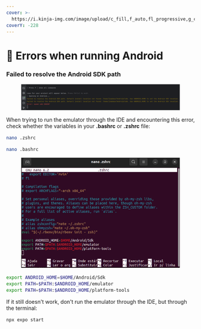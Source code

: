 ```yaml
---
cover: >-
  https://i.kinja-img.com/image/upload/c_fill,f_auto,fl_progressive,g_center,h_675,pg_1,q_80,w_1200/azvk7rmdrezhpcczjm9p.jpg
coverY: -228
---
```


# 🤖 Errors when running Android

### Failed to resolve the Android SDK path

<figure><img src="../.gitbook/assets/image.png" alt=""><figcaption></figcaption></figure>

When trying to run the emulator through the IDE and encountering this error, check whether the variables in your **.bashrc** or **.zshrc** file:

```bash
nano .zshrc
```

```bash
nano .bashrc
```

<figure><img src="../.gitbook/assets/image (1).png" alt=""><figcaption></figcaption></figure>

```bash
export ANDROID_HOME=$HOME/Android/Sdk
export PATH=$PATH:$ANDROID_HOME/emulator
export PATH=$PATH:$ANDROID_HOME/platform-tools
```

If it still doesn't work, don't run the emulator through the IDE, but through the terminal:

```bash
npx expo start
```

